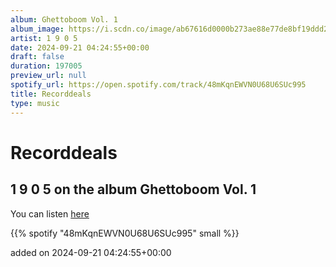 ```yaml
---
album: Ghettoboom Vol. 1
album_image: https://i.scdn.co/image/ab67616d0000b273ae88e77de8bf19ddd2ff5f08
artist: 1 9 0 5
date: 2024-09-21 04:24:55+00:00
draft: false
duration: 197005
preview_url: null
spotify_url: https://open.spotify.com/track/48mKqnEWVN0U68U6SUc995
title: Recorddeals
type: music
---
```



# Recorddeals

## 1 9 0 5 on the album Ghettoboom Vol. 1

You can listen [here](https://open.spotify.com/track/48mKqnEWVN0U68U6SUc995)

{{% spotify "48mKqnEWVN0U68U6SUc995" small %}}

added on 2024-09-21 04:24:55+00:00